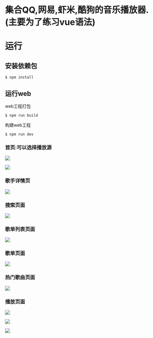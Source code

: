 
# 集合QQ,网易,虾米,酷狗的音乐播放器.(主要为了练习vue语法)

# 运行

## 安装依赖包

```
$ npm install
```

## 运行web

web工程打包

```
$ npm run build
```

构建web工程

```
$ npm run dev
```


### 首页:可以选择播放源
![](https://github.com/chenfazhuan/allMusic/blob/master/img/img1.png)

![](https://github.com/chenfazhuan/allMusic/blob/master/img/img2.png)

### 歌手详情页
![](https://github.com/chenfazhuan/allMusic/blob/master/img/img3.png)

### 搜索页面
![](https://github.com/chenfazhuan/allMusic/blob/master/img/img4.png)

### 歌单列表页面
![](https://github.com/chenfazhuan/allMusic/blob/master/img/img7.png)

### 歌单页面
![](https://github.com/chenfazhuan/allMusic/blob/master/img/img5.png)

### 热门歌曲页面
![](https://github.com/chenfazhuan/allMusic/blob/master/img/img6.png)

### 播放页面
![](https://github.com/chenfazhuan/allMusic/blob/master/img/img8.png)

![](https://github.com/chenfazhuan/allMusic/blob/master/img/img9.png)

![](https://github.com/chenfazhuan/allMusic/blob/master/img/img10.png)



